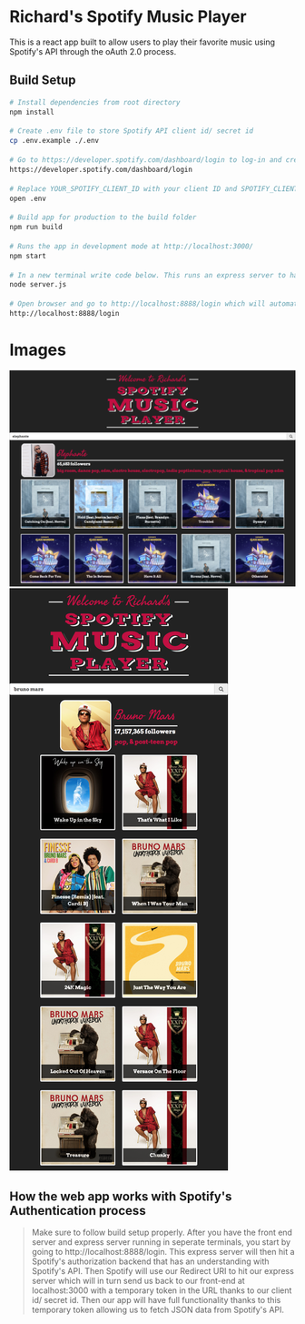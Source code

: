 # Richard's Spotify Music Player
This is a react app built to allow users to play their favorite music using Spotify's API through the oAuth 2.0 process.

## Build Setup

``` bash
# Install dependencies from root directory
npm install

# Create .env file to store Spotify API client id/ secret id
cp .env.example ./.env

# Go to https://developer.spotify.com/dashboard/login to log-in and create a web app.  Open your web app and click "edit settings" and add http://localhost:8888/callback to your Redirect URIs
https://developer.spotify.com/dashboard/login

# Replace YOUR_SPOTIFY_CLIENT_ID with your client ID and SPOTIFY_CLIENT_SECRET_ID with your client secret id
open .env

# Build app for production to the build folder
npm run build

# Runs the app in development mode at http://localhost:3000/
npm start

# In a new terminal write code below. This runs an express server to handle oAuth callback to Spotify's API back to our front-end
node server.js

# Open browser and go to http://localhost:8888/login which will automatically redirect you to the front-end with the authentication token to make API calls to Spotify
http://localhost:8888/login
```

# Images
![alt text](images/fullscreen-example.png)
![alt text](images/minimized-example.png)

## How the web app works with Spotify's Authentication process
> Make sure to follow build setup properly.  After you have the front end server and express server running in seperate terminals, you start by going to http://localhost:8888/login.  This express server will then hit a Spotify's authorization backend that has an understanding with Spotify's API.  Then Spotify will use our Redirect URI to hit our express server which will in turn send us back to our front-end at localhost:3000 with a temporary token in the URL thanks to our client id/ secret id.  Then our app will have full functionality thanks to this temporary token allowing us to fetch JSON data from Spotify's API.

